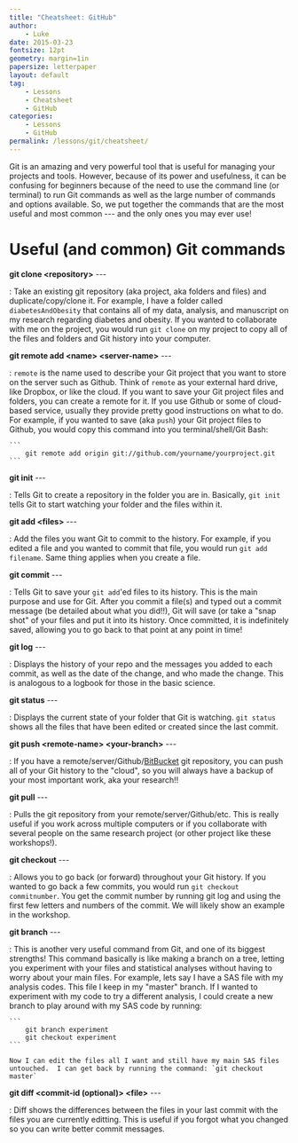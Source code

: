 ```yaml
---
title: "Cheatsheet: GitHub"
author:
    - Luke
date: 2015-03-23
fontsize: 12pt
geometry: margin=1in
papersize: letterpaper
layout: default
tag:
    - Lessons
    - Cheatsheet
    - GitHub
categories:
    - Lessons
    - GitHub
permalink: /lessons/git/cheatsheet/
---
```



Git is an amazing and very powerful tool that is useful for managing your projects and tools.  However, because of its power and usefulness, it can be confusing for beginners because of the need to use the command line (or terminal) to run Git commands as well as the large number of commands and options available.  So, we put together the commands that are the most useful and most common --- and the only ones you may ever use!

# Useful (and common) Git commands #

**git clone \<repository\>** ---

 :  Take an existing git repository (aka project, aka folders and files) and duplicate/copy/clone it.  For example, I have a folder called `diabetesAndObesity` that contains all of my data, analysis, and manuscript on my research regarding diabetes and obesity.  If you wanted to collaborate with me on the project, you would run `git clone` on my project to copy all of the files and folders and Git history into your computer.

**git remote add \<name\> \<server-name\>** ---

 :  `remote` is the name used to describe your Git project that you want to store on the server such as Github.  Think of `remote` as your external hard drive, like Dropbox, or like the cloud.  If you want to save your Git project files and folders, you can create a remote for it.  If you use Github or some of cloud-based service, usually they provide pretty good instructions on what to do.  For example, if you wanted to save (aka `push`) your Git project files to Github, you would copy this command into you terminal/shell/Git Bash:

    ```
        git remote add origin git://github.com/yourname/yourproject.git
    ```

**git init** ---

 :  Tells Git to create a repository in the folder you are in.  Basically, `git init` tells Git to start watching your folder and the files within it.

**git add \<files\>** ---

 :  Add the files you want Git to commit to the history.  For example, if you edited a file and you wanted to commit that file, you would run `git add filename`.  Same thing applies when you create a file.

**git commit** ---

 :  Tells Git to save your `git add`'ed files to its history.  This is the main purpose and use for Git.  After you commit a file(s) and typed out a commit message (be detailed about what you did!!), Git will save (or take a "snap shot" of your files and put it into its history.  Once committed, it is indefinitely saved, allowing you to go back to that point at any point in time!

**git log** ---

 :  Displays the history of your repo and the messages you added to each commit, as well as the date of the change, and who made the change.  This is analogous to a logbook for those in the basic science.

**git status** ---

 :  Displays the current state of your folder that Git is watching.  `git status` shows all the files that have been edited or created since the last commit.

**git push \<remote-name\> \<your-branch\>** ---

 :  If you have a remote/server/Github/[BitBucket](bitbucket.org) git repository, you can push all of your Git history to the "cloud", so you will always have a backup of your most important work, aka your research!!

**git pull** ---

 :  Pulls the git repository from your remote/server/Github/etc.  This is really useful if you work across multiple computers or if you collaborate with several people on the same research project (or other project like these workshops!).

**git checkout** ---

 :  Allows you to go back (or forward) throughout your Git history.  If you wanted to go back a few commits, you would run `git checkout commitnumber`.  You get the commit number by running git log and using the first few letters and numbers of the commit.  We will likely show an example in the workshop.

**git branch** ---

 :  This is another very useful command from Git, and one of its biggest strengths!  This command basically is like making a branch on a tree, letting you experiment with your files and statistical analyses without having to worry about your main files.  For example, lets say I have a SAS file with my analysis codes.  This file I keep in my "master" branch.  If I wanted to experiment with my code to try a different analysis, I could create a new branch to play around with my SAS code by running:

    ```
        git branch experiment
        git checkout experiment
    ```

    Now I can edit the files all I want and still have my main SAS files untouched.  I can get back by running the command: `git checkout master`

**git diff \<commit-id (optional)\> \<file\>** ---

 :  Diff shows the differences between the files in your last commit with the files you are currently editting.  This is useful if you forgot what you changed so you can write better commit messages.

